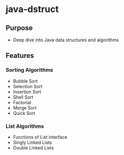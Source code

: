 # java-dstruct

## Purpose
- Deep dive into Java data structures and algorithms

## Features

### Sorting Algorithms
- Bubble Sort
- Selection Sort
- Insertion Sort
- Shell Sort
- Factorial
- Merge Sort
- Quick Sort

### List Algorithms
- Functions of List interface
- Singly Linked Lists
- Double Linked Lists

